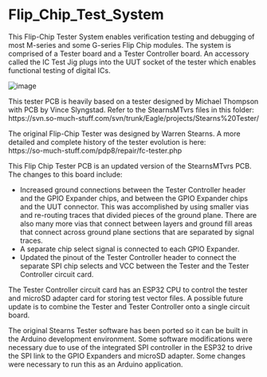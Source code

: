 # Flip_Chip_Test_System
This Flip-Chip Tester System enables verification testing and debugging of most M-series and some G-series Flip Chip modules. The system is comprised of a Tester board and a Tester Controller board. An accessory called the IC Test Jig plugs into the UUT socket of the tester which enables functional testing of digital ICs.

![image](https://github.com/G-Wiley/Flip_Chip_Test_System/assets/99116236/1e6747ca-cc91-421b-a38d-0ae600b64434)

<p>This tester PCB is heavily based on a tester designed by Michael Thompson with PCB by Vince Slyngstad. Refer to the StearnsMTvrs files in this folder: 
https://svn.so-much-stuff.com/svn/trunk/Eagle/projects/Stearns%20Tester/
<p>The original Flip-Chip Tester was designed by Warren Stearns.  A more detailed and complete history of the tester evolution is here: 
<br>https://so-much-stuff.com/pdp8/repair/fc-tester.php
<p>This Flip Chip Tester PCB is an updated version of the StearnsMTvrs PCB. The changes to this board include:
<ul>
<li>Increased ground connections between the Tester Controller header and the GPIO Expander chips, and between the GPIO Expander chips and the UUT connector. This was accomplished by using smaller vias and re-routing traces that divided pieces of the ground plane. There are also many more vias that connect between layers and ground fill areas that connect across ground plane sections that are separated by signal traces. </li>
<li>A separate chip select signal is connected to each GPIO Expander.</li>
<li>Updated the pinout of the Tester Controller header to connect the separate SPI chip selects and VCC between the Tester and the Tester Controller circuit card.</li>
</ul>
<p>The Tester Controller circuit card has an ESP32 CPU to control the tester and microSD adapter card for storing test vector files. A possible future update is to combine the Tester and Tester Controller onto a single circuit board. 
<p>The original Stearns Tester software has been ported so it can be built in the Arduino development environment. Some software modifications were necessary due to use of the integrated SPI controller in the ESP32 to drive the SPI link to the GPIO Expanders and microSD adapter. Some changes were necessary to run this as an Arduino application. 
